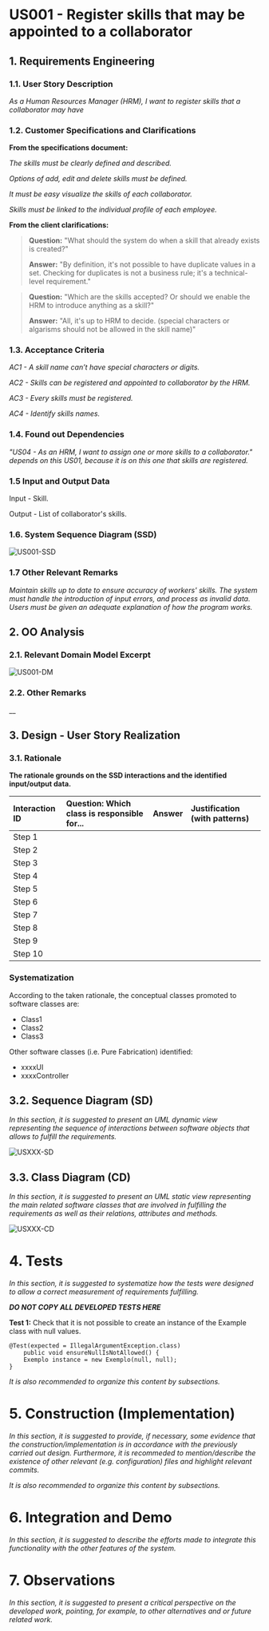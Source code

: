 # US001 - Register skills that may be appointed to a collaborator




## 1. Requirements Engineering


### 1.1. User Story Description

_As a Human Resources Manager (HRM), I want to register skills that a collaborator may have_

### 1.2. Customer Specifications and Clarifications 

**From the specifications document:**

_The skills must be clearly defined and described._

_Options of add, edit and delete skills must be defined._

_It must be easy visualize the skills of each collaborator._

_Skills must be linked to the individual profile of each employee._

**From the client clarifications:**

> **Question:** "What should the system do when a skill that already exists is created?"
>
> **Answer:** "By definition, it's not possible to have duplicate values in a set. Checking for duplicates is not a business rule; it's a technical-level requirement."

> **Question:** "Which are the skills accepted? Or should we enable the HRM to introduce anything as a skill?"
>
> **Answer:** "All, it's up to HRM to decide. (special characters or algarisms should not be allowed in the skill name)"


### 1.3. Acceptance Criteria

_AC1 - A skill name can’t have special characters or digits._

_AC2 - Skills can be registered and appointed to collaborator by the HRM._

_AC3 - Every skills must be registered._

_AC4 - Identify skills names._

### 1.4. Found out Dependencies

_"US04 - As an HRM, I want to assign one or more skills to a collaborator." depends on this US01, because it is on this one that skills are registered._

### 1.5 Input and Output Data

Input - Skill.

Output - List of collaborator's skills.

### 1.6. System Sequence Diagram (SSD)

![US001-SSD](svg/us001-system-sequence-diagram.svg)

### 1.7 Other Relevant Remarks

_Maintain skills up to date to ensure accuracy of workers' skills.
 The system must handle the introduction of input errors, and process as invalid data.
 Users must be given an adequate explanation of how the program works._


## 2. OO Analysis

### 2.1. Relevant Domain Model Excerpt 

![US001-DM](svg/us001-domain-model.svg)

### 2.2. Other Remarks

__ 


## 3. Design - User Story Realization 

### 3.1. Rationale

**The rationale grounds on the SSD interactions and the identified input/output data.**

| Interaction ID | Question: Which class is responsible for... | Answer  | Justification (with patterns)  |
|:-------------  |:--------------------- |:------------|:---------------------------- |
| Step 1  		 |							 |             |                              |
| Step 2  		 |							 |             |                              |
| Step 3  		 |							 |             |                              |
| Step 4  		 |							 |             |                              |
| Step 5  		 |							 |             |                              |
| Step 6  		 |							 |             |                              |              
| Step 7  		 |							 |             |                              |
| Step 8  		 |							 |             |                              |
| Step 9  		 |							 |             |                              |
| Step 10  		 |							 |             |                              |  

### Systematization ##

According to the taken rationale, the conceptual classes promoted to software classes are:

* Class1
* Class2
* Class3

Other software classes (i.e. Pure Fabrication) identified:

* xxxxUI  
* xxxxController

## 3.2. Sequence Diagram (SD)

_In this section, it is suggested to present an UML dynamic view representing the sequence of interactions between software objects that allows to fulfill the requirements._

![USXXX-SD](svg/usXXX-sequence-diagram.svg)

## 3.3. Class Diagram (CD)

_In this section, it is suggested to present an UML static view representing the main related software classes that are involved in fulfilling the requirements as well as their relations, attributes and methods._

![USXXX-CD](svg/usXXX-class-diagram.svg)


# 4. Tests 
_In this section, it is suggested to systematize how the tests were designed to allow a correct measurement of requirements fulfilling._ 

**_DO NOT COPY ALL DEVELOPED TESTS HERE_**

**Test 1:** Check that it is not possible to create an instance of the Example class with null values. 

	@Test(expected = IllegalArgumentException.class)
		public void ensureNullIsNotAllowed() {
		Exemplo instance = new Exemplo(null, null);
	}

_It is also recommended to organize this content by subsections._


# 5. Construction (Implementation)

_In this section, it is suggested to provide, if necessary, some evidence that the construction/implementation is in accordance with the previously carried out design. Furthermore, it is recommeded to mention/describe the existence of other relevant (e.g. configuration) files and highlight relevant commits._

_It is also recommended to organize this content by subsections._ 


# 6. Integration and Demo 

_In this section, it is suggested to describe the efforts made to integrate this functionality with the other features of the system._


# 7. Observations

_In this section, it is suggested to present a critical perspective on the developed work, pointing, for example, to other alternatives and or future related work._
